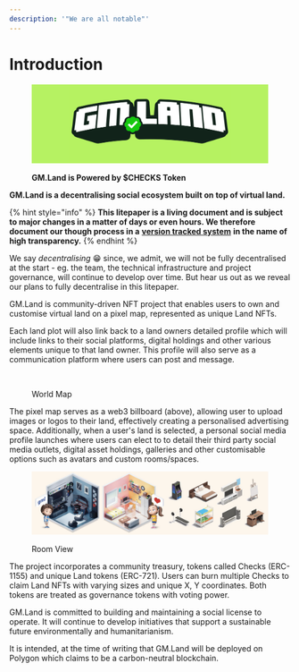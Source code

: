 ```yaml
---
description: '"We are all notable"'
---
```


# Introduction



<figure><img src=".gitbook/assets/gm.land-landscape-opensea (1).png" alt=""><figcaption><p><strong>GM.Land is Powered by $CHECKS Token</strong></p></figcaption></figure>

**GM.Land is a decentralising social ecosystem built on top of virtual land.**

{% hint style="info" %}
**This litepaper is a living document and is subject to major changes in a matter of days or even hours. We therefore document our though process in a** [**version tracked system**](https://github.com/GM-Land/litepaper/) **in the name of high transparency.**
{% endhint %}

We say _decentralising_ 😁 since, we admit, we will not be fully decentralised at the start - eg. the team, the technical infrastructure and project governance, will continue to develop over time. But hear us out as we reveal our plans to fully decentralise in this litepaper.

GM.Land is community-driven NFT project that enables users to own and customise virtual land on a pixel map, represented as unique Land NFTs.&#x20;

Each land plot will also link back to a land owners detailed profile which will include links to their social platforms, digital holdings and other various elements unique to that land owner. This profile will also serve as a communication platform where users can post and message.

<figure><img src=".gitbook/assets/image (3).png" alt=""><figcaption><p>World Map</p></figcaption></figure>

The pixel map serves as a web3 billboard (above), allowing user to upload images or logos to their land, effectively creating a personalised advertising space. Additionally, when a user's land is selected, a personal social media profile launches where users can elect to to detail their third party social media outlets, digital asset holdings, galleries and other customisable options such as avatars and custom rooms/spaces.

<figure><img src=".gitbook/assets/image (1) (1).png" alt=""><figcaption><p>Room View</p></figcaption></figure>

The project incorporates a community treasury, tokens called Checks (ERC-1155) and unique Land tokens (ERC-721). Users can burn multiple Checks to claim Land NFTs with varying sizes and unique X, Y coordinates. Both tokens are treated as governance tokens with voting power.

GM.Land is committed to building and maintaining a social license to operate. It will continue to develop initiatives that support a sustainable future environmentally and humanitarianism.

It is intended, at the time of writing that GM.Land will be deployed on Polygon which claims to be a carbon-neutral blockchain.
